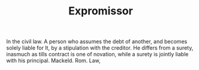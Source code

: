 ---
title: Expromissor
letter: E
permalink: "/definitions/bld-expromissor.html"
body: In the civil law. A person who assumes the debt of another, and becomes solely
  liable for lt, by a stipulation with the creditor. He differs from a surety, inasmuch
  as tills contract is one of novation, while a surety is jointly liable with his
  principal. Mackeld. Rom. Law,
published_at: '2018-07-07'
source: Black's Law Dictionary 2nd Ed (1910)
layout: post
---